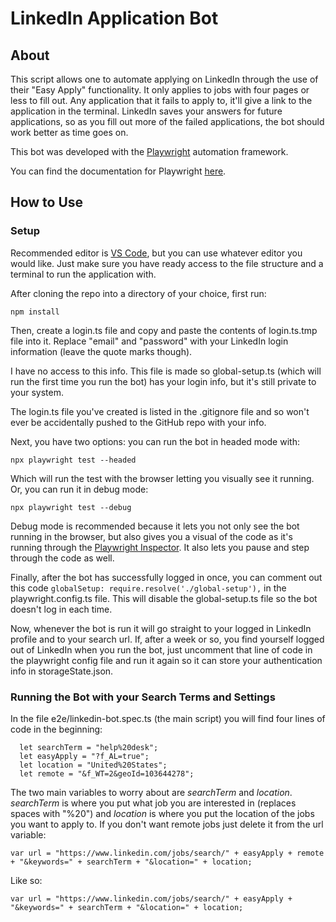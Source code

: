 # LinkedIn Application Bot

## About

This script allows one to automate applying on LinkedIn through the use of their "Easy Apply" functionality. It only applies to jobs with four pages or less to fill out. Any application that it fails to apply to, it'll give a link to the application in the terminal. LinkedIn saves your answers for future applications, so as you fill out more of the failed applications, the bot should work better as time goes on.

This bot was developed with the [Playwright](https://github.com/microsoft/playwright) automation framework.

You can find the documentation for Playwright [here](https://playwright.dev/docs/intro).

## How to Use

### Setup

Recommended editor is [VS Code](https://code.visualstudio.com/), but you can use whatever editor you would like. Just make sure you have ready access to the file structure and a terminal to run the application with.

After cloning the repo into a directory of your choice, first run:

``` 
npm install 
```

Then, create a login.ts file and copy and paste the contents of login.ts.tmp file into it. Replace "email" and "password" with your LinkedIn login information (leave the quote marks though). 

I have no access to this info. This file is made so global-setup.ts (which will run the first time you run the bot) has your login info, but it's still private to your system.

The login.ts file you've created is listed in the .gitignore file and so won't ever be accidentally pushed to the GitHub repo with your info.

Next, you have two options: you can run the bot in headed mode with:

```
npx playwright test --headed
```

Which will run the test with the browser letting you visually see it running. Or, you can run it in debug mode:

```
npx playwright test --debug
```

Debug mode is recommended because it lets you not only see the bot running in the browser, but also gives you a visual of the code as it's running through the [Playwright Inspector](https://playwright.dev/docs/debug). It also lets you pause and step through the code as well.

Finally, after the bot has successfully logged in once, you can comment out this code `globalSetup: require.resolve('./global-setup'),` in the playwright.config.ts file. This will disable the global-setup.ts file so the bot doesn't log in each time. 

Now, whenever the bot is run it will go straight to your logged in LinkedIn profile and to your search url. If, after a week or so, you find yourself logged out of LinkedIn when you run the bot, just uncomment that line of code in the playwright config file and run it again so it can store your authentication info in storageState.json.

### Running the Bot with your Search Terms and Settings

In the file e2e/linkedin-bot.spec.ts (the main script) you will find four lines of code in the beginning:

```
  let searchTerm = "help%20desk"; 
  let easyApply = "?f_AL=true";
  let location = "United%20States"; 
  let remote = "&f_WT=2&geoId=103644278";
```

The two main variables to worry about are *searchTerm* and *location*. *searchTerm* is where you put what job you are interested in (replaces spaces with "%20") and *location* is where you put the location of the jobs you want to apply to. If you don't want remote jobs just delete it from the url variable:

```
var url = "https://www.linkedin.com/jobs/search/" + easyApply + remote + "&keywords=" + searchTerm + "&location=" + location;
```

Like so: 

```
var url = "https://www.linkedin.com/jobs/search/" + easyApply + "&keywords=" + searchTerm + "&location=" + location;
```